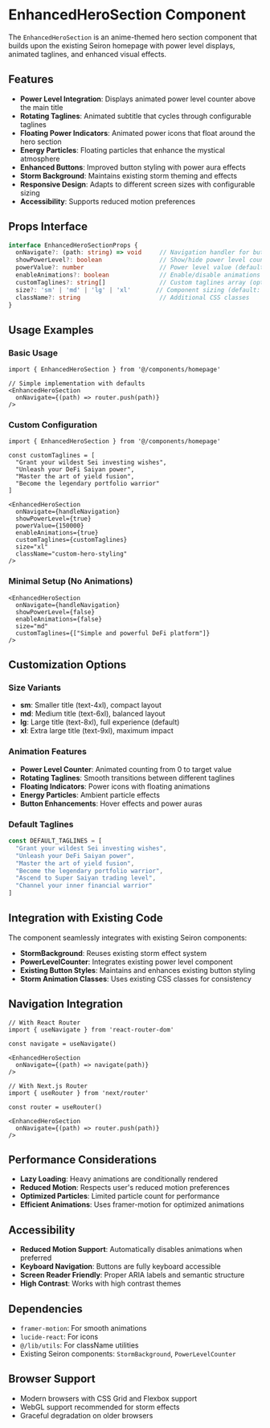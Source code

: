 # EnhancedHeroSection Component

The `EnhancedHeroSection` is an anime-themed hero section component that builds upon the existing Seiron homepage with power level displays, animated taglines, and enhanced visual effects.

## Features

- **Power Level Integration**: Displays animated power level counter above the main title
- **Rotating Taglines**: Animated subtitle that cycles through configurable taglines
- **Floating Power Indicators**: Animated power icons that float around the hero section
- **Energy Particles**: Floating particles that enhance the mystical atmosphere
- **Enhanced Buttons**: Improved button styling with power aura effects
- **Storm Background**: Maintains existing storm theming and effects
- **Responsive Design**: Adapts to different screen sizes with configurable sizing
- **Accessibility**: Supports reduced motion preferences

## Props Interface

```typescript
interface EnhancedHeroSectionProps {
  onNavigate?: (path: string) => void     // Navigation handler for button clicks
  showPowerLevel?: boolean                // Show/hide power level counter (default: true)
  powerValue?: number                     // Power level value (default: 42000)
  enableAnimations?: boolean              // Enable/disable animations (default: true)
  customTaglines?: string[]               // Custom taglines array (optional)
  size?: 'sm' | 'md' | 'lg' | 'xl'       // Component sizing (default: 'lg')
  className?: string                      // Additional CSS classes
}
```

## Usage Examples

### Basic Usage

```tsx
import { EnhancedHeroSection } from '@/components/homepage'

// Simple implementation with defaults
<EnhancedHeroSection
  onNavigate={(path) => router.push(path)}
/>
```

### Custom Configuration

```tsx
import { EnhancedHeroSection } from '@/components/homepage'

const customTaglines = [
  "Grant your wildest Sei investing wishes",
  "Unleash your DeFi Saiyan power",
  "Master the art of yield fusion",
  "Become the legendary portfolio warrior"
]

<EnhancedHeroSection
  onNavigate={handleNavigation}
  showPowerLevel={true}
  powerValue={150000}
  enableAnimations={true}
  customTaglines={customTaglines}
  size="xl"
  className="custom-hero-styling"
/>
```

### Minimal Setup (No Animations)

```tsx
<EnhancedHeroSection
  onNavigate={handleNavigation}
  showPowerLevel={false}
  enableAnimations={false}
  size="md"
  customTaglines={["Simple and powerful DeFi platform"]}
/>
```

## Customization Options

### Size Variants

- **sm**: Smaller title (text-4xl), compact layout
- **md**: Medium title (text-6xl), balanced layout
- **lg**: Large title (text-8xl), full experience (default)
- **xl**: Extra large title (text-9xl), maximum impact

### Animation Features

- **Power Level Counter**: Animated counting from 0 to target value
- **Rotating Taglines**: Smooth transitions between different taglines
- **Floating Indicators**: Power icons with floating animations
- **Energy Particles**: Ambient particle effects
- **Button Enhancements**: Hover effects and power auras

### Default Taglines

```typescript
const DEFAULT_TAGLINES = [
  "Grant your wildest Sei investing wishes",
  "Unleash your DeFi Saiyan power", 
  "Master the art of yield fusion",
  "Become the legendary portfolio warrior",
  "Ascend to Super Saiyan trading level",
  "Channel your inner financial warrior"
]
```

## Integration with Existing Code

The component seamlessly integrates with existing Seiron components:

- **StormBackground**: Reuses existing storm effect system
- **PowerLevelCounter**: Integrates existing power level component
- **Existing Button Styles**: Maintains and enhances existing button styling
- **Storm Animation Classes**: Uses existing CSS classes for consistency

## Navigation Integration

```tsx
// With React Router
import { useNavigate } from 'react-router-dom'

const navigate = useNavigate()

<EnhancedHeroSection
  onNavigate={(path) => navigate(path)}
/>

// With Next.js Router
import { useRouter } from 'next/router'

const router = useRouter()

<EnhancedHeroSection
  onNavigate={(path) => router.push(path)}
/>
```

## Performance Considerations

- **Lazy Loading**: Heavy animations are conditionally rendered
- **Reduced Motion**: Respects user's reduced motion preferences
- **Optimized Particles**: Limited particle count for performance
- **Efficient Animations**: Uses framer-motion for optimized animations

## Accessibility

- **Reduced Motion Support**: Automatically disables animations when preferred
- **Keyboard Navigation**: Buttons are fully keyboard accessible
- **Screen Reader Friendly**: Proper ARIA labels and semantic structure
- **High Contrast**: Works with high contrast themes

## Dependencies

- `framer-motion`: For smooth animations
- `lucide-react`: For icons
- `@/lib/utils`: For className utilities
- Existing Seiron components: `StormBackground`, `PowerLevelCounter`

## Browser Support

- Modern browsers with CSS Grid and Flexbox support
- WebGL support recommended for storm effects
- Graceful degradation on older browsers